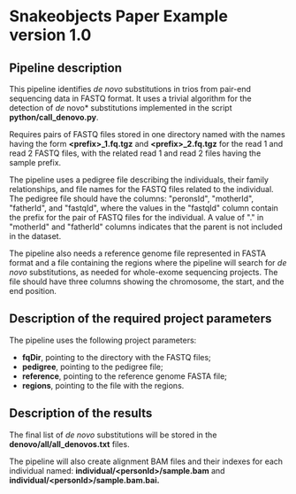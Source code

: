 # Snakeobjects Paper Example version 1.0
## Pipeline description

This pipeline identifies *de novo* substitutions in trios from pair-end 
sequencing data in FASTQ format. It uses a trivial algorithm for the
detection of _de_ novo* substitutions implemented in the script 
**python/call_denovo.py**.

Requires pairs of FASTQ files stored 
in one directory named with the names having the form **\<prefix>_1.fq.tgz**
and **\<prefix>_2.fq.tgz** for the read 1 and read 2 FASTQ files, with the
related read 1 and read 2 files having the sample prefix. 

The pipeline uses a pedigree file describing the individuals, their family 
relationships, and file names for the FASTQ files related to the individual. 
The pedigree file should have the columns: "peronsId", "motherId", "fatherId",
and "fastqId", where the values in the  "fastqId" column contain the prefix 
for the pair of FASTQ files for the individual. A value of "." in "motherId" 
and "fatherId" columns indicates that the parent is not included in the 
dataset.

The pipeline also needs a reference genome file represented in FASTA format 
and a file containing the regions where the pipeline will search for *de novo*
substitutions, as needed for whole-exome sequencing projects. 
The file should have three columns showing the chromosome, the start, and
the end position. 
## Description of the required project parameters

The pipeline uses the following project parameters:

* **fqDir**, pointing to the directory with the FASTQ files;
* **pedigree**, pointing to the pedigree file;
* **reference**, pointing to the reference genome FASTA file;
* **regions**, pointing to the file with the regions.

## Description of the results

The final list of *de novo* substitutions will be stored in the 
**denovo/all/all_denovos.txt** files.

The pipeline will also create alignment BAM files and their indexes for each 
individual named:
**individual/\<personId>/sample.bam** and 
**individual/\<personId>/sample.bam.bai.**

